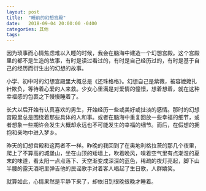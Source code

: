 ```yaml
---
layout: post
title:  "睡前的幻想宫殿"
date:   2018-09-04 20:00:00 -0400
categories: 其他
tags: 
---
```


因为琐事而心情焦虑难以入睡的时候，我会在脑海中建造一个幻想宫殿。这个宫殿里的都不是生造的故事，有时是读过看过的，有时是自己经历过的，有时是基于自己的经历而衍生出的幻想的故事。

小学、初中时的幻想宫殿里大概总是《还珠格格》。幻想自己是紫薇，被容嬷嬷扎针欺负，等待着心爱的人来救。少女心里满是对爱情的憧憬，想着想着，就在这种幸福感的包裹之下慢慢睡着了。

长大以后开始有认真喜欢的男生，开始经历一些或美好或扯淡的感情。那时的幻想宫殿里总是围绕着那些具体的人和事。或者在脑海中重复回放一些幸福的细节，或者想象一些期许会发生大概却永远也不可能发生的幸福的细节。而后，在假想的拥抱和亲吻中进入梦乡。

昨天的幻想宫殿和这两者不一样。昨晚的我回到了在奥地利格拉茨的那几个夜里，爬上了不算高的城堡山，坐在山顶的矮墙上，吹着晚风，嗅着空气里有点潮湿的夏末的味道，看太阳一点点落下、天空渐变成深深的蓝色，稀疏的夜灯亮起，脚下山半腰的露天酒吧里弹吉他的民谣歌手对着客人唱起了生日歌，人群嬉笑。

就算如此，心情果然是平静下来了，却依旧到很晚很晚才睡着。